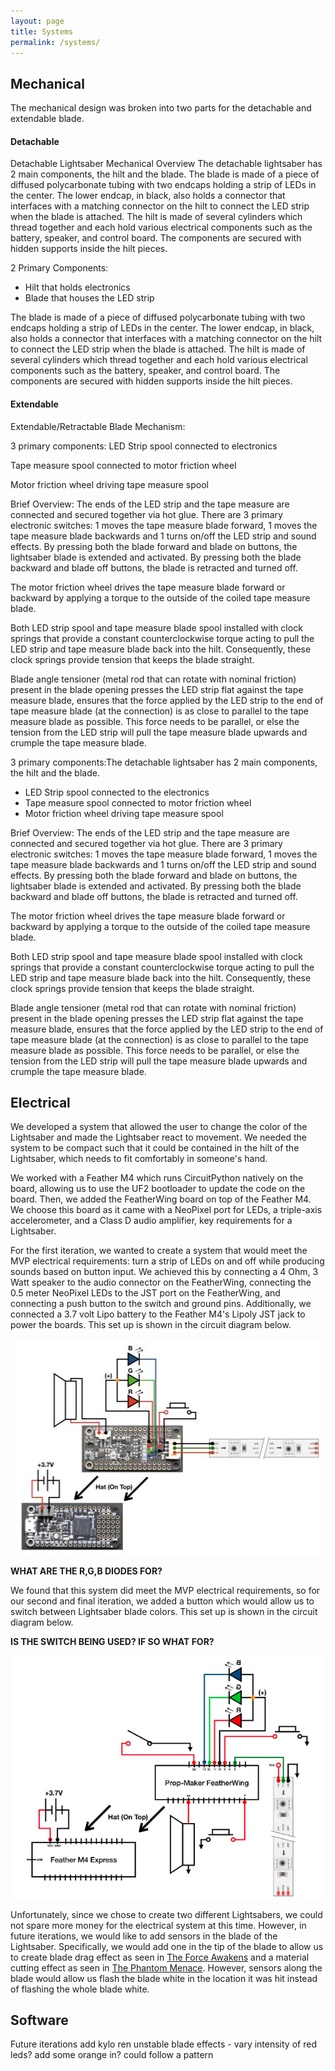 ```yaml
---
layout: page
title: Systems
permalink: /systems/
---
```


## Mechanical
The mechanical design was broken into two parts for the detachable and extendable blade.

#### Detachable
Detachable Lightsaber Mechanical Overview
The detachable lightsaber has 2 main components, the hilt and the blade. The blade is made of a piece of diffused polycarbonate tubing with two endcaps holding a strip of LEDs in the center. The lower endcap, in black, also holds a connector that interfaces with a matching connector on the hilt to connect the LED strip when the blade is attached. The hilt is made of several cylinders which thread together and each hold various electrical components such as the battery, speaker, and control board. The components are secured with hidden supports inside the hilt pieces.

2 Primary Components:
  - Hilt that holds electronics
  - Blade that houses the LED strip

The blade is made of a piece of diffused polycarbonate tubing with two endcaps holding a strip of LEDs in the center. The lower endcap, in black, also holds a connector that interfaces with a matching connector on the hilt to connect the LED strip when the blade is attached. The hilt is made of several cylinders which thread together and each hold various electrical components such as the battery, speaker, and control board. The components are secured with hidden supports inside the hilt pieces.

#### Extendable
Extendable/Retractable Blade Mechanism:

3 primary components: 
LED Strip spool connected to electronics 

Tape measure spool connected to motor friction wheel

Motor friction wheel driving tape measure spool

Brief Overview:
The ends of the LED strip and the tape measure are connected and secured together via hot glue. There are 3 primary electronic switches: 1 moves the tape measure blade forward, 1 moves the tape measure blade backwards and 1 turns on/off the LED strip and sound effects. By pressing both the blade forward and blade on buttons, the lightsaber blade is extended and activated. By pressing both the blade backward and blade off buttons, the blade is retracted and turned off. 

The motor friction wheel drives the tape measure blade forward or backward by applying a torque to the outside of the coiled tape measure blade.

Both LED strip spool and tape measure blade spool installed with clock springs that provide a constant counterclockwise torque acting to pull the LED strip and tape measure blade back into the hilt. Consequently, these clock springs provide tension that keeps the blade straight.

Blade angle tensioner (metal rod that can rotate with nominal friction) present in the blade opening presses the LED strip flat against the tape measure blade, ensures that the force applied by the LED strip to the end of tape measure blade (at the connection) is  as close to parallel to the tape measure blade as possible. This force needs to be parallel, or else the tension from the LED strip will pull the tape measure blade upwards and crumple the tape measure blade.

3 primary components:The detachable lightsaber has 2 main components, the hilt and the blade.

  - LED Strip spool connected to the electronics
  - Tape measure spool connected to motor friction wheel
  - Motor friction wheel driving tape measure spool

Brief Overview:
The ends of the LED strip and the tape measure are connected and secured together via hot glue. There are 3 primary electronic switches: 1 moves the tape measure blade forward, 1 moves the tape measure blade backwards and 1 turns on/off the LED strip and sound effects. By pressing both the blade forward and blade on buttons, the lightsaber blade is extended and activated. By pressing both the blade backward and blade off buttons, the blade is retracted and turned off.

The motor friction wheel drives the tape measure blade forward or backward by applying a torque to the outside of the coiled tape measure blade.

Both LED strip spool and tape measure blade spool installed with clock springs that provide a constant counterclockwise torque acting to pull the LED strip and tape measure blade back into the hilt. Consequently, these clock springs provide tension that keeps the blade straight.

Blade angle tensioner (metal rod that can rotate with nominal friction) present in the blade opening presses the LED strip flat against the tape measure blade, ensures that the force applied by the LED strip to the end of tape measure blade (at the connection) is  as close to parallel to the tape measure blade as possible. This force needs to be parallel, or else the tension from the LED strip will pull the tape measure blade upwards and crumple the tape measure blade.

## Electrical
We developed a system that allowed the user to change the color of the Lightsaber and made the Lightsaber react to movement. We needed the system to be compact such that it could be contained in the hilt of the Lightsaber, which needs to fit comfortably in someone's hand.

We worked with a Feather M4 which runs CircuitPython natively on the board, allowing us to use the UF2 bootloader to update the code on the board. Then, we added the FeatherWing board on top of the Feather M4. We choose this board as it came with a NeoPixel port for LEDs, a triple-axis accelerometer, and a Class D audio amplifier, key requirements for a Lightsaber.

For the first iteration, we wanted to create a system that would meet the MVP electrical requirements: turn a strip of LEDs on and off while producing sounds based on button input. We achieved this by connecting a 4 Ohm, 3 Watt speaker to the audio connector on the FeatherWing, connecting the 0.5 meter NeoPixel LEDs to the JST port on the FeatherWing, and connecting a push button to the switch and ground pins. Additionally, we connected a 3.7 volt Lipo battery to the Feather M4's Lipoly JST jack to power the boards. This set up is shown in the circuit diagram below.

<p align="center">
  <img src="../Photos!/sprint1electrical.jpg" alt="Sprint 1 Circuit Diagram">
</p>

**WHAT ARE THE R,G,B DIODES FOR?**

We found that this system did meet the MVP electrical requirements, so for our second and final iteration, we added a button which would allow us to switch between Lightsaber blade colors. This set up is shown in the circuit diagram below.

**IS THE SWITCH BEING USED? IF SO WHAT FOR?**

<p align="center">
  <img src="../Photos!/sprint2electrical.png" alt="Sprint 2 Circuit Diagram">
</p>

Unfortunately, since we chose to create two different Lightsabers, we could not spare more money for the electrical system at this time. However, in future iterations, we would like to add sensors in the blade of the Lightsaber. Specifically, we would add one in the tip of the blade to allow us to create blade drag effect as seen in [The Force Awakens](https://youtu.be/FJTz-ahXyyI?t=247) and a material cutting effect as seen in [The Phantom Menace](https://youtu.be/K48M2S7bkSA?t=1). However, sensors along the blade would allow us flash the blade white in the location it was hit instead of flashing the whole blade white.

## Software

Future iterations add kylo ren unstable blade effects - vary intensity of red leds? add some orange in? could follow a pattern 